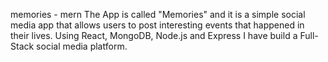 memories - mern
The App is called "Memories" and it is a simple social media app that allows users to post interesting events that happened in their lives.
Using React, MongoDB, Node.js and Express I have build a Full-Stack social media platform. 
